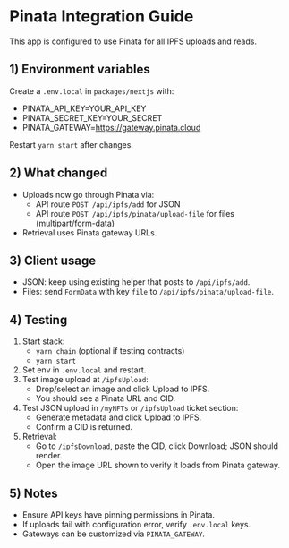 # Pinata Integration Guide

This app is configured to use Pinata for all IPFS uploads and reads.

## 1) Environment variables
Create a `.env.local` in `packages/nextjs` with:

- PINATA_API_KEY=YOUR_API_KEY
- PINATA_SECRET_KEY=YOUR_SECRET
- PINATA_GATEWAY=https://gateway.pinata.cloud

Restart `yarn start` after changes.

## 2) What changed
- Uploads now go through Pinata via:
  - API route `POST /api/ipfs/add` for JSON
  - API route `POST /api/ipfs/pinata/upload-file` for files (multipart/form-data)
- Retrieval uses Pinata gateway URLs.

## 3) Client usage
- JSON: keep using existing helper that posts to `/api/ipfs/add`.
- Files: send `FormData` with key `file` to `/api/ipfs/pinata/upload-file`.

## 4) Testing
1. Start stack:
   - `yarn chain` (optional if testing contracts)
   - `yarn start`
2. Set env in `.env.local` and restart.
3. Test image upload at `/ipfsUpload`:
   - Drop/select an image and click Upload to IPFS.
   - You should see a Pinata URL and CID.
4. Test JSON upload in `/myNFTs` or `/ipfsUpload` ticket section:
   - Generate metadata and click Upload to IPFS.
   - Confirm a CID is returned.
5. Retrieval:
   - Go to `/ipfsDownload`, paste the CID, click Download; JSON should render.
   - Open the image URL shown to verify it loads from Pinata gateway.

## 5) Notes
- Ensure API keys have pinning permissions in Pinata.
- If uploads fail with configuration error, verify `.env.local` keys.
- Gateways can be customized via `PINATA_GATEWAY`.
